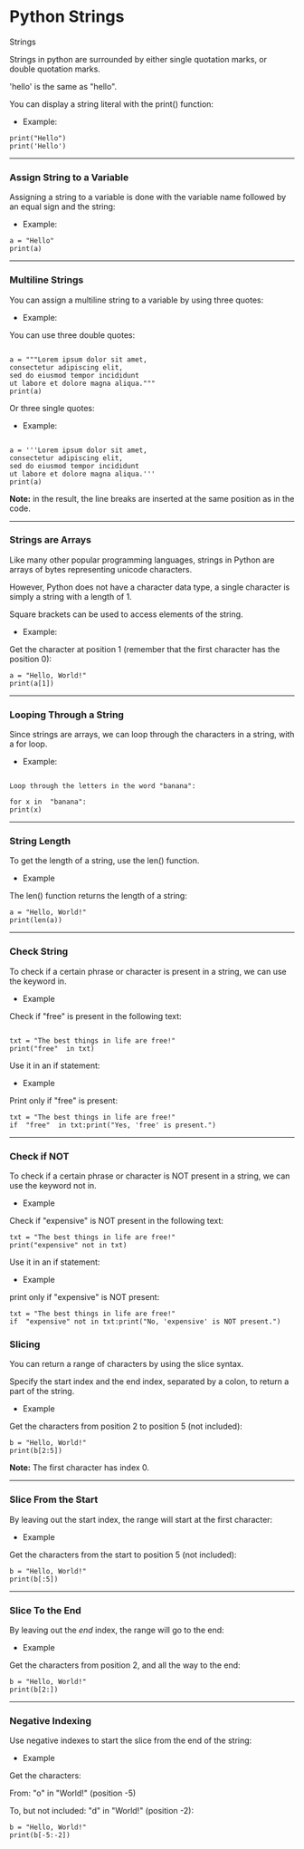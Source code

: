 ﻿
# Python Strings

Strings

Strings in python are surrounded by either single quotation marks, or double quotation marks.

'hello' is the same as "hello".

You can display a string literal with the print() function:

- Example:
```
print("Hello")  
print('Hello')
```

----------

### Assign String to a Variable

Assigning a string to a variable is done with the variable name followed by an equal sign and the string:

- Example:

```
a = "Hello"  
print(a)
```

----------

### Multiline Strings

You can assign a multiline string to a variable by using three quotes:

- Example:

You can use three double quotes:
```

a = """Lorem ipsum dolor sit amet,  
consectetur adipiscing elit,  
sed do eiusmod tempor incididunt  
ut labore et dolore magna aliqua."""  
print(a)
```

Or three single quotes:

- Example:
```

a = '''Lorem ipsum dolor sit amet,  
consectetur adipiscing elit,  
sed do eiusmod tempor incididunt  
ut labore et dolore magna aliqua.'''  
print(a)
```

**Note:** in the result, the line breaks are inserted at the same position as in the code.

----------

### Strings are Arrays

Like many other popular programming languages, strings in Python are arrays of bytes representing unicode characters.

However, Python does not have a character data type, a single character is simply a string with a length of 1.

Square brackets can be used to access elements of the string.

- Example:

Get the character at position 1 (remember that the first character has the position 0):

```
a = "Hello, World!"  
print(a[1])
```

----------

### Looping Through a String

Since strings are arrays, we can loop through the characters in a string, with a for loop.

- Example:
```

Loop through the letters in the word "banana":

for x in  "banana":  
print(x)
```

----------

### String Length

To get the length of a string, use the len() function.

- Example

The len() function returns the length of a string:

```
a = "Hello, World!"  
print(len(a))
```

----------

### Check String

To check if a certain phrase or character is present in a string, we can use the keyword in.

- Example

Check if "free" is present in the following text:
```

txt = "The best things in life are free!"  
print("free"  in txt)  

```

Use it in an if statement:

- Example

Print only if "free" is present:

```
txt = "The best things in life are free!"  
if  "free"  in txt:print("Yes, 'free' is present.")
```

----------

### Check if NOT

To check if a certain phrase or character is NOT present in a string, we can use the keyword not in.

- Example

Check if "expensive" is NOT present in the following text:

```
txt = "The best things in life are free!"  
print("expensive" not in txt)
```

Use it in an if statement:

- Example

print only if "expensive" is NOT present:

```
txt = "The best things in life are free!"  
if  "expensive" not in txt:print("No, 'expensive' is NOT present.")
```

### Slicing

You can return a range of characters by using the slice syntax.

Specify the start index and the end index, separated by a colon, to return a part of the string.

- Example

Get the characters from position 2 to position 5 (not included):

```
b = "Hello, World!"  
print(b[2:5])
```

**Note:** The first character has index 0.

----------

### Slice From the Start

By leaving out the start index, the range will start at the first character:

- Example

Get the characters from the start to position 5 (not included):

```
b = "Hello, World!"  
print(b[:5])
```

----------

### Slice To the End

By leaving out the _end_ index, the range will go to the end:

- Example

Get the characters from position 2, and all the way to the end:

```
b = "Hello, World!"  
print(b[2:])
```

----------

### Negative Indexing

Use negative indexes to start the slice from the end of the string:

- Example

Get the characters:

From: "o" in "World!" (position -5)

To, but not included: "d" in "World!" (position -2):

```
b = "Hello, World!"  
print(b[-5:-2])
```


